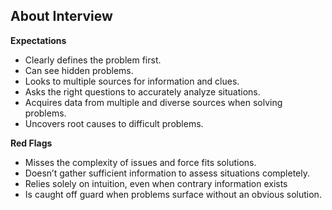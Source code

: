 


## About Interview

**Expectations**

- Clearly defines the problem first.
- Can see hidden problems.
- Looks to multiple sources for information and clues.
- Asks the right questions to accurately analyze situations.
- Acquires data from multiple and diverse sources when solving problems.
- Uncovers root causes to difficult problems.

**Red Flags**

- Misses the complexity of issues and force fits solutions.
- Doesn’t gather sufficient information to assess situations completely.
- Relies solely on intuition, even when contrary information exists
- Is caught off guard when problems surface without an obvious solution.